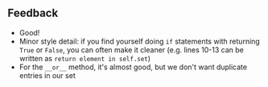 ## Feedback

* Good!
* Minor style detail: if you find yourself doing `if` statements with returning `True` or `False`, you can often make it cleaner (e.g. lines 10-13 can be written as `return element in self.set`)
* For the `__or__` method, it's almost good, but we don't want duplicate entries in our set
